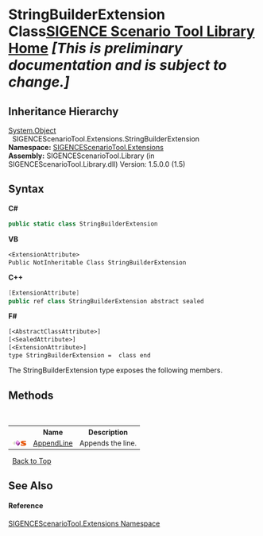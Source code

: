 # StringBuilderExtension Class<a href="https://github.com/ObiWanLansi/SIGENCE-Scenario-Tool">SIGENCE Scenario Tool Library Home</a> _**\[This is preliminary documentation and is subject to change.\]**_




## Inheritance Hierarchy
<a href="http://msdn2.microsoft.com/en-us/library/e5kfa45b" target="_blank">System.Object</a><br />&nbsp;&nbsp;SIGENCEScenarioTool.Extensions.StringBuilderExtension<br />
**Namespace:**&nbsp;<a href="f2af11f5-ae9d-3dcc-a4a9-ba07a037925f.md">SIGENCEScenarioTool.Extensions</a><br />**Assembly:**&nbsp;SIGENCEScenarioTool.Library (in SIGENCEScenarioTool.Library.dll) Version: 1.5.0.0 (1.5)

## Syntax

**C#**<br />
``` C#
public static class StringBuilderExtension
```

**VB**<br />
``` VB
<ExtensionAttribute>
Public NotInheritable Class StringBuilderExtension
```

**C++**<br />
``` C++
[ExtensionAttribute]
public ref class StringBuilderExtension abstract sealed
```

**F#**<br />
``` F#
[<AbstractClassAttribute>]
[<SealedAttribute>]
[<ExtensionAttribute>]
type StringBuilderExtension =  class end
```

The StringBuilderExtension type exposes the following members.


## Methods
&nbsp;<table><tr><th></th><th>Name</th><th>Description</th></tr><tr><td>![Public method](media/pubmethod.gif "Public method")![Static member](media/static.gif "Static member")</td><td><a href="3876b1cd-cf95-f630-d22c-9ba977f16387.md">AppendLine</a></td><td>
Appends the line.</td></tr></table>&nbsp;
<a href="#stringbuilderextension-class">Back to Top</a>

## See Also


#### Reference
<a href="f2af11f5-ae9d-3dcc-a4a9-ba07a037925f.md">SIGENCEScenarioTool.Extensions Namespace</a><br />